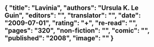 {
 "title": "Lavinia",
 "authors": "Ursula K. Le Guin",
 "editors": "",
 "translator": "",
 "date": "2009-07-01",
 "rating": "+",
 "re-read": "",
 "pages": "320",
 "non-fiction": "",
 "comic": "",
 "published": "2008",
 "image": ""
}
---

